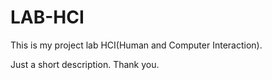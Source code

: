 # LAB-HCI

This is my project lab HCI(Human and Computer Interaction).

Just a short description.
Thank you.
